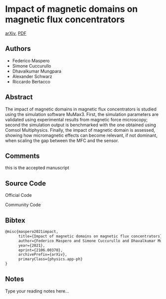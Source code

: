 
# Impact of magnetic domains on magnetic flux concentrators

[arXiv](https://arxiv.org/abs/2106.0370), [PDF](https://arxiv.org/pdf/2106.0370.pdf)

## Authors

- Federico Maspero
- Simone Cuccurullo
- Dhavalkumar Mungpara
- Alexander Schwarz
- Riccardo Bertacco

## Abstract

The impact of magnetic domains in magnetic flux concentrators is studied using the simulation software MuMax3. First, the simulation parameters are validated using experimental results from magnetic force microscopy; second the simulation output is benchmarked with the one obtained using Comsol Multiphysics. Finally, the impact of magnetic domain is assessed, showing how micromagnetic effects can become relevant, if not dominant, when scaling the gap between the MFC and the sensor.

## Comments

this is the accepted manuscript

## Source Code

Official Code



Community Code



## Bibtex

```tex
@misc{maspero2021impact,
      title={Impact of magnetic domains on magnetic flux concentrators}, 
      author={Federico Maspero and Simone Cuccurullo and Dhavalkumar Mungpara and Alexander Schwarz and Riccardo Bertacco},
      year={2021},
      eprint={2106.00370},
      archivePrefix={arXiv},
      primaryClass={physics.app-ph}
}
```

## Notes

Type your reading notes here...

